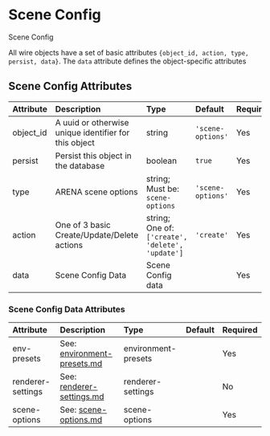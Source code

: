 
Scene Config
============


Scene Config

All wire objects have a set of basic attributes ```{object_id, action, type, persist, data}```. The ```data``` attribute defines the object-specific attributes

Scene Config Attributes
------------------------

|Attribute|Description|Type|Default|Required|
| :--- | :--- | :--- | :--- | :--- |
|object_id|A uuid or otherwise unique identifier for this object|string|```'scene-options'```|Yes|
|persist|Persist this object in the database|boolean|```true```|Yes|
|type|ARENA scene options|string; Must be: ```scene-options```|```'scene-options'```|Yes|
|action|One of 3 basic Create/Update/Delete actions|string; One of: ```['create', 'delete', 'update']```|```'create'```|Yes|
|data|Scene Config Data|Scene Config data||Yes|

### Scene Config Data Attributes

|Attribute|Description|Type|Default|Required|
| :--- | :--- | :--- | :--- | :--- |
|env-presets|See: [environment-presets.md](environment-presets.md)|environment-presets||Yes|
|renderer-settings|See: [renderer-settings.md](renderer-settings.md)|renderer-settings||No|
|scene-options|See: [scene-options.md](scene-options.md)|scene-options||Yes|
